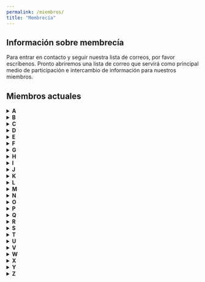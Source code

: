 ```yaml
---
permalink: /miembros/
title: "Membrecía"
---
```


## Información sobre membrecía
Para entrar en contacto y seguir nuestra lista de correos, por favor escríbenos. Pronto abriremos una lista de correo que servirá como principal medio de participación e intercambio de información para nuestros miembros.

## Miembros actuales
<details>
<summary><b>A</b></summary>
<br>
A
</details>

<details>
<summary><b>B</b></summary>
<br>
B
</details>
<details>

<summary><b>C</b></summary>
<br>
C
</details>

<details>
<summary><b>D</b></summary>
<br>
D
</details>

<details>
<summary><b>E</b></summary>
<br>
E
</details>

<details>
<summary><b>F</b></summary>
<br>
F
</details>

<details>
<summary><b>G</b></summary>
<br>
G
</details>

<details>
<summary><b>H</b></summary>
<br>
H
</details>

<details>
<summary><b>I</b></summary>
<br>
I
</details>

<details>
<summary><b>J</b></summary>
<br>
J
</details>

<details>
<summary><b>K</b></summary>
<br>
K
</details>

<details>
<summary><b>L</b></summary>
<br>
L
</details>

<details>
<summary><b>M</b></summary>
<br>
M
</details>

<details>
<summary><b>N</b></summary>
<br>
N
</details>

<details>
<summary><b>O</b></summary>
<br>
O
</details>

<details>
<summary><b>P</b></summary>
<br>
P
</details>

<details>
<summary><b>Q</b></summary>
<br>
Q
</details>

<details>
<summary><b>R</b></summary>
<br>
R
</details>

<details>
<summary><b>S</b></summary>
<br>
S
</details>

<details>
<summary><b>T</b></summary>
<br>
T
</details>

<details>
<summary><b>U</b></summary>
<br>
U
</details>

<details>
<summary><b>V</b></summary>
<br>
V
</details>

<details>
<summary><b>W</b></summary>
<br>
W
</details>

<details>
<summary><b>X</b></summary>
<br>
X
</details>

<details>
<summary><b>Y</b></summary>
<br>
Y
</details>

<details>
<summary><b>Z</b></summary>
<br>
Z
</details>
